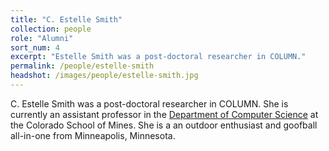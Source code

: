 ```yaml
---
title: "C. Estelle Smith"
collection: people
role: "Alumni"
sort_num: 4
excerpt: "Estelle Smith was a post-doctoral researcher in COLUMN."
permalink: /people/estelle-smith
headshot: /images/people/estelle-smith.jpg
---
```


C. Estelle Smith was a post-doctoral researcher in COLUMN. She is currently an assistant professor in the [Department of Computer Science](https://cs.mines.edu/project/smith-estelle-c/) at the Colorado School of Mines. She is a an outdoor enthusiast and goofball all-in-one from Minneapolis, Minnesota.

